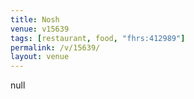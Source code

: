 ```yaml
---
title: Nosh
venue: v15639
tags: [restaurant, food, "fhrs:412989"]
permalink: /v/15639/
layout: venue
---
```

null